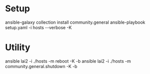 # Setup
ansible-galaxy collection install community.general
ansible-playbook setup.yaml -i hosts --verbose -K

# Utility
ansible lai2 -i ./hosts -m reboot -K -b
ansible lai2 -i ./hosts -m community.general.shutdown -K -b
